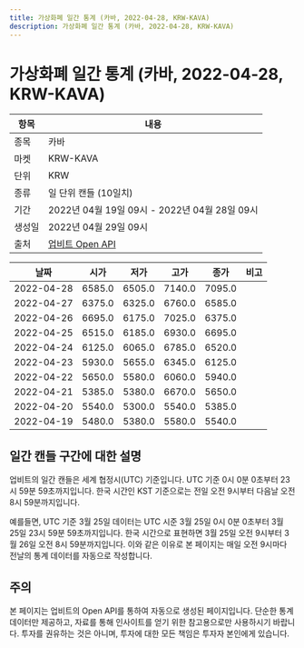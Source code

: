 ```yaml
---
title: 가상화폐 일간 통계 (카바, 2022-04-28, KRW-KAVA)
description: 가상화폐 일간 통계 (카바, 2022-04-28, KRW-KAVA)
---
```



가상화폐 일간 통계 (카바, 2022-04-28, KRW-KAVA)
===

|항목|내용|
|--|--|
|종목|카바|
|마켓|KRW-KAVA|
|단위|KRW|
|종류|일 단위 캔들 (10일치)|
|기간|2022년 04월 19일 09시 - 2022년 04월 28일 09시|
|생성일|2022년 04월 29일 09시|
|출처|[업비트 Open API](https://docs.upbit.com)|


|날짜|시가|저가|고가|종가|비고|
|--|--|--|--|--|--|
|2022-04-28|6585.0|6505.0|7140.0|7095.0|    |
|2022-04-27|6375.0|6325.0|6760.0|6585.0|    |
|2022-04-26|6695.0|6175.0|7025.0|6375.0|    |
|2022-04-25|6515.0|6185.0|6930.0|6695.0|    |
|2022-04-24|6125.0|6065.0|6785.0|6520.0|    |
|2022-04-23|5930.0|5655.0|6345.0|6125.0|    |
|2022-04-22|5650.0|5580.0|6060.0|5940.0|    |
|2022-04-21|5385.0|5380.0|6670.0|5650.0|    |
|2022-04-20|5540.0|5300.0|5540.0|5385.0|    |
|2022-04-19|5480.0|5380.0|5580.0|5540.0|    |


일간 캔들 구간에 대한 설명
---


업비트의 일간 캔들은 세계 협정시(UTC) 기준입니다. 
UTC 기준 0시 0분 0초부터 23시 59분 59초까지입니다. 
한국 시간인 KST 기준으로는 전일 오전 9시부터 다음날 오전 8시 59분까지입니다. 


예를들면, UTC 기준 3월 25일 데이터는 UTC 시준 3월 25일 0시 0분 0초부터 3월 25일 23시 59분 59초까지입니다. 
한국 시간으로 표현하면 3월 25일 오전 9시부터 3월 26일 오전 8시 59분까지입니다. 
이와 같은 이유로 본 페이지는 매일 오전 9시마다 전날의 통계 데이터를 자동으로 작성합니다. 


주의
---


본 페이지는 업비트의 Open API를 통하여 자동으로 생성된 페이지입니다. 
단순한 통계 데이터만 제공하고, 자료를 통해 인사이트를 얻기 위한 참고용으로만 사용하시기 바랍니다. 
투자를 권유하는 것은 아니며, 투자에 대한 모든 책임은 투자자 본인에게 있습니다. 
